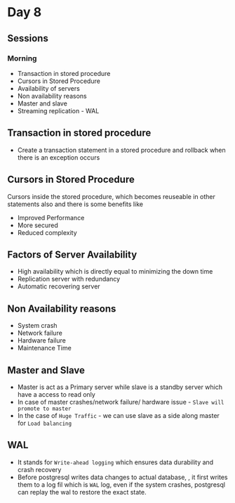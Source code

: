 # Day 8

## Sessions

### Morning 

- Transaction in stored procedure
- Cursors in Stored Procedure
- Availability of servers
- Non availability reasons
- Master and slave
- Streaming replication - WAL



## Transaction in stored procedure

- Create a transaction statement in a stored procedure and rollback when there is an exception occurs

## Cursors in Stored Procedure

Cursors inside the stored procedure, which becomes reuseable in other statements also and there is some benefits like

- Improved Performance
- More secured
- Reduced complexity 

## Factors of Server Availability

- High availability which is directly equal to minimizing the down time
- Replication server with redundancy
- Automatic recovering server

## Non Availability reasons

- System crash
- Network failure
- Hardware failure
- Maintenance Time

## Master and Slave

- Master is act as a Primary server while slave is a standby server which have a access to read only
- In case of master crashes/network failure/ hardware issue - `Slave will promote to master`
- In the case of `Huge Traffic` - we can use slave as a side along master for `Load balancing`

## WAL

- It stands for `Write-ahead logging` which ensures data durability and crash recovery
- Before postgresql writes data changes to actual database, , it first writes them to a log fil which is `WAL` log, even if the system crashes, postgresql can replay the wal to restore the exact state.
